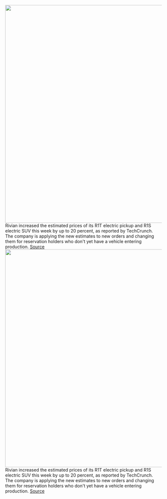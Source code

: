<img src='https://cdn.vox-cdn.com/thumbor/SIbNYPnl0ULYCYAOmsASMUFKM1k=/0x0:2040x1360/1200x800/filters:focal(857x517:1183x843)/cdn.vox-cdn.com/uploads/chorus_image/image/70571872/mclark_210923_4776_0010.0.jpg' width='700px' /><br/>
Rivian increased the estimated prices of its R1T electric pickup and R1S electric SUV this week by up to 20 percent, as reported by TechCrunch. The company is applying the new estimates to new orders and changing them for reservation holders who don't yet have a vehicle entering production.
<a href='https://www.theverge.com/2022/3/2/22958066/rivian-price-increase-r1t-r1s-for-new-and-existing-reservations'> Source <a/><img src='https://cdn.vox-cdn.com/thumbor/SIbNYPnl0ULYCYAOmsASMUFKM1k=/0x0:2040x1360/1200x800/filters:focal(857x517:1183x843)/cdn.vox-cdn.com/uploads/chorus_image/image/70571872/mclark_210923_4776_0010.0.jpg' width='700px' /><br/>
Rivian increased the estimated prices of its R1T electric pickup and R1S electric SUV this week by up to 20 percent, as reported by TechCrunch. The company is applying the new estimates to new orders and changing them for reservation holders who don't yet have a vehicle entering production.
<a href='https://www.theverge.com/2022/3/2/22958066/rivian-price-increase-r1t-r1s-for-new-and-existing-reservations'> Source <a/>